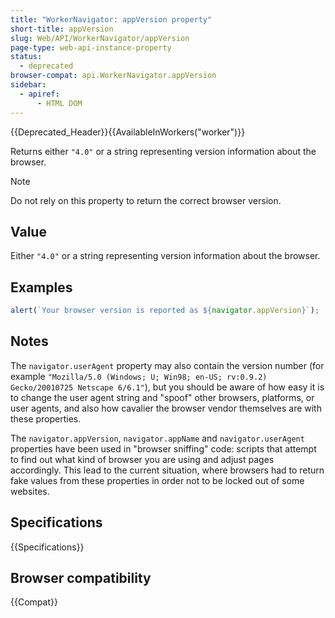 ```yaml
---
title: "WorkerNavigator: appVersion property"
short-title: appVersion
slug: Web/API/WorkerNavigator/appVersion
page-type: web-api-instance-property
status:
  - deprecated
browser-compat: api.WorkerNavigator.appVersion
sidebar:
  - apiref:
      - HTML DOM
---
```


{{Deprecated_Header}}{{AvailableInWorkers("worker")}}

Returns either `"4.0"` or a string representing version information about
the browser.

> [!NOTE]
> Do not rely on this property to return the correct browser version.

## Value

Either `"4.0"` or a string representing version information about the
browser.

## Examples

```js
alert(`Your browser version is reported as ${navigator.appVersion}`);
```

## Notes

The `navigator.userAgent` property may also contain the version
number (for example
`"Mozilla/5.0 (Windows; U; Win98; en-US; rv:0.9.2) Gecko/20010725 Netscape 6/6.1"`),
but you should be aware of how easy it is to change the user agent string and "spoof"
other browsers, platforms, or user agents, and also how cavalier the browser vendor
themselves are with these properties.

The `navigator.appVersion`, `navigator.appName` and
`navigator.userAgent` properties have been used in "browser sniffing"
code: scripts that attempt to find out what kind of browser you are using and adjust
pages accordingly. This lead to the current situation, where browsers had to return fake
values from these properties in order not to be locked out of some websites.

## Specifications

{{Specifications}}

## Browser compatibility

{{Compat}}
